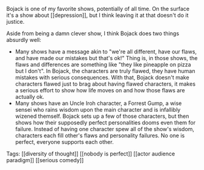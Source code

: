 Bojack is one of my favorite shows, potentially of all time. On the surface it's a show about [[depression]], but I think leaving it at that doesn't do it justice. 

Aside from being a damn clever show, I think Bojack does two things absurdly well: 

 - Many shows have a message akin to "we're all different, have our flaws, and have made our mistakes but that's ok!" Thing is, in those shows, the flaws and differences are something like "they like pineapple on pizza but I don't". In Bojack, the characters are truly flawed, they have human mistakes with serious consequences. With that, Bojack doesn't make characters flawed just to brag about having flawed characters, it makes a serious effort to show how life moves on and how those flaws are actually ok.
 - Many shows have an Uncle Iroh character, a Forrest Gump, a wise sensei who rains wisdom upon the main character and is infallibly wizened themself. Bojack sets up a few of those characters, but then shows how their supposedly perfect personalities dooms even them for failure. Instead of having one character spew all of the show's wisdom, characters each fill other's flaws and personality failures. No one is perfect, everyone supports each other.

Tags: [[diversity of thought]] [[nobody is perfect]] [[actor audience paradigm]] [[serious comedy]]
